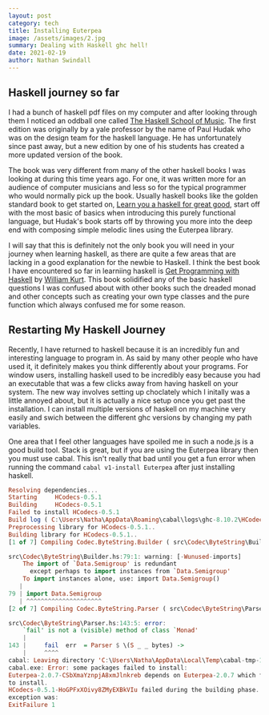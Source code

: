 ```yaml
---
layout: post
category: tech
title: Installing Euterpea
image: /assets/images/2.jpg
summary: Dealing with Haskell ghc hell!
date: 2021-02-19
author: Nathan Swindall
---
```


## Haskell journey so far

I had a bunch of haskell pdf files on my computer and after looking through them I noticed an oddball one called [The Haskell School of Music](https://www.amazon.com/dp/1108416756/ref=as_sl_pc_tf_til?tag=swindeasy-20&linkCode=w00&linkId=1f297539b90e1231447b434e24313aa0&creativeASIN=1108416756). The first edition was originally by a yale professor by the name of Paul Hudak who was on the design team for the haskell language. He has unfortunately since past away, but a new edition by one of his students has created a more updated version of the book. 

The book was very different from many of the other haskell books I was looking at during this time years ago. For one, it was written more for an audience of computer musicians and less so for the typical programmer who would normally pick up the book. Usually haskell books like the golden standard book to get started on, [Learn you a haskell for great good](https://www.amazon.com/dp/1593272839/ref=as_sl_pc_tf_til?tag=swindeasy-20&linkCode=w00&linkId=5b88e2027b67777d92f75811ddfbfa5c&creativeASIN=1593272839), start off with the most basic of basics when introducing this purely functional language, but Hudak's book starts off by throwing you more into the deep end with composing simple melodic lines using the Euterpea library. 

I will say that this is definitely not the only book you will need in your journey when learning haskell, as there are quite a few areas that are lacking in a good explanation for the newbie to Haskell. I think the best book I have encountered so far in learniing haskell is [Get Programming with Haskell](https://www.manning.com/books/get-programming-with-haskell?utm_source=Swindeasy&utm_medium=affiliate&utm_campaign=book_kurt_get_3_16_18&a_aid=Swindeasy&a_bid=766c7388) by [William Kurt](https://www.countbayesie.com/about). This book solidified any of the basic haskell questions I was confused about with other books such the dreaded monad and other concepts such as creating your own type classes and the pure function which always confused me for some reason. 


## Restarting My Haskell Journey

Recently, I have returned to haskell because it is an incredibly fun and interesting language to program in. As said by many other people who have used it, it definitely makes you think differently about your programs. For window users, installing haskell used to be incredibly easy because you had an executable that was a few clicks away from having haskell on your system. The new way involves setting up choclately which I initally was a little annoyed about, but it is actually a nice setup once you get past the installation. I can install multiple versions of haskell on my machine very easily and swich between the different ghc versions by changing my path variables. 

One area that I feel other languages have spoiled me in such a node.js is a good build tool. Stack is great, but if you are using the Euterpea library then you must use cabal. This isn't really that bad until you get a fun error when running the command `cabal v1-install Euterpea` after just installing haskell. 

```haskell
Resolving dependencies...
Starting     HCodecs-0.5.1
Building     HCodecs-0.5.1
Failed to install HCodecs-0.5.1
Build log ( C:\Users\Natha\AppData\Roaming\cabal\logs\ghc-8.10.2\HCodecs-0.5.1-HoGPFxXOivy8ZMyEXBkVIu.log ):
Preprocessing library for HCodecs-0.5.1..
Building library for HCodecs-0.5.1..
[1 of 7] Compiling Codec.ByteString.Builder ( src\Codec\ByteString\Builder.hs, dist\build\Codec\ByteString\Builder.o )

src\Codec\ByteString\Builder.hs:79:1: warning: [-Wunused-imports]
    The import of `Data.Semigroup' is redundant
      except perhaps to import instances from `Data.Semigroup'
    To import instances alone, use: import Data.Semigroup()
   |
79 | import Data.Semigroup
   | ^^^^^^^^^^^^^^^^^^^^^
[2 of 7] Compiling Codec.ByteString.Parser ( src\Codec\ByteString\Parser.hs, dist\build\Codec\ByteString\Parser.o )

src\Codec\ByteString\Parser.hs:143:5: error:
    `fail' is not a (visible) method of class `Monad'
    |
143 |     fail  err  = Parser $ \(S _ _ bytes) ->
    |     ^^^^
cabal: Leaving directory 'C:\Users\Natha\AppData\Local\Temp\cabal-tmp-18588\HCodecs-0.5.1'
cabal.exe: Error: some packages failed to install:
Euterpea-2.0.7-CSbXmaYznpjA8xmJlnkreb depends on Euterpea-2.0.7 which failed
to install.
HCodecs-0.5.1-HoGPFxXOivy8ZMyEXBkVIu failed during the building phase. The
exception was:
ExitFailure 1
```